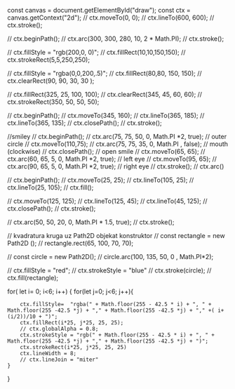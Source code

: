 const canvas = document.getElementById("draw");
const ctx = canvas.getContext("2d");
// ctx.moveTo(0, 0);
// ctx.lineTo(600, 600);
// ctx.stroke();

// ctx.beginPath();
// ctx.arc(300, 300, 280, 10, 2 * Math.PI);
// ctx.stroke();

// ctx.fillStyle = "rgb(200,0, 0)";
// ctx.fillRect(10,10,150,150);
// ctx.strokeRect(5,5,250,250);

// ctx.fillStyle = "rgba(0,0,200,.5)";
// ctx.fillRect(80,80, 150, 150);
// ctx.clearRect(90, 90, 30, 30 );

// ctx.fillRect(325, 25, 100, 100);
// ctx.clearRect(345, 45, 60, 60);
// ctx.strokeRect(350, 50, 50, 50);

// ctx.beginPath();
// ctx.moveTo(345, 160);
// ctx.lineTo(365, 185);
// ctx.lineTo(365, 135);
// ctx.closePath();
// ctx.stroke();


//smiley
// ctx.beginPath();
// ctx.arc(75, 75, 50, 0, Math.PI *2, true); // outer circle
// ctx.moveTo(110,75);
// ctx.arc(75, 75, 35, 0, Math.PI , false); // mouth (clockwise)
// ctx.closePath(); //  open smile
// ctx.moveTo(65, 65);
// ctx.arc(60, 65, 5, 0, Math.PI *2, true); // left eye
// ctx.moveTo(95, 65);
// ctx.arc(90, 65, 5, 0, Math.PI *2, true); // right eye
// ctx.stroke();
// ctx.arc()

// ctx.beginPath();
// ctx.moveTo(25, 25);
// ctx.lineTo(105, 25);
// ctx.lineTo(25, 105);
// ctx.fill();

// ctx.moveTo(125, 125);
// ctx.lineTo(125, 45);
// ctx.lineTo(45, 125);
// ctx.closePath();
// ctx.stroke();


// ctx.arc(50, 50, 20, 0, Math.PI * 1.5, true);
// ctx.stroke();


// kvadratura kruga uz Path2D objekat konstruktor
// const rectangle = new Path2D ();
// rectangle.rect(65, 100, 70, 70);

// const circle = new Path2D();
// circle.arc(100, 135, 50, 0 , Math.PI*2);

// ctx.fillStyle = "red";
// ctx.strokeStyle = "blue"
// ctx.stroke(circle);
// ctx.fill(rectangle);

for( let i= 0; i<6; i++) {
    for(let j=0; j<6; j++){
        
        ctx.fillStyle=  "rgba(" + Math.floor(255 - 42.5 * i) + ", " + Math.floor(255 -42.5 *j) + "," + Math.floor(255 -42.5 *j) + "," +( i+(i/2))/10 + ")";
        ctx.fillRect(i*25, j*25, 25, 25);
        // ctx.globalAlpha = 0.8;
        ctx.strokeStyle = "rgb(" + Math.floor(255 - 42.5 * i) + ", " + Math.floor(255 -42.5 *j) + "," + Math.floor(255 -42.5 *j) + ")";
        ctx.strokeRect(i*25, j*25, 25, 25)
        ctx.lineWidth = 8;
        // ctx.lineJoin = "miter"
    }
}
